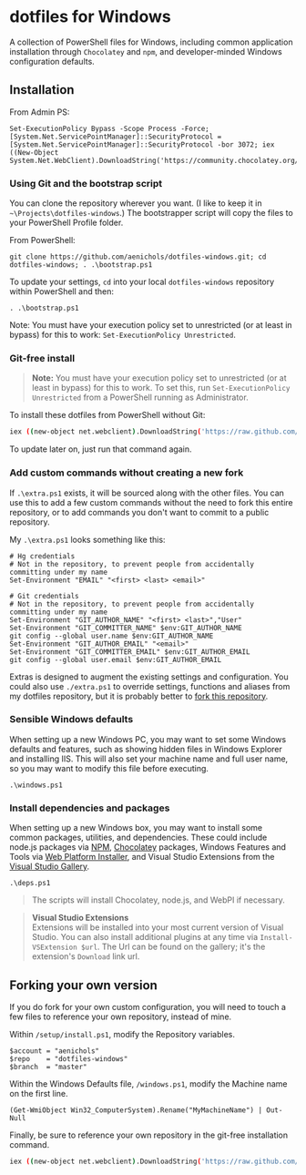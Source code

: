 ﻿# dotfiles for Windows

A collection of PowerShell files for Windows, including common application installation through `Chocolatey` and `npm`, and developer-minded Windows configuration defaults. 

## Installation


From Admin PS:

```posh
Set-ExecutionPolicy Bypass -Scope Process -Force; [System.Net.ServicePointManager]::SecurityProtocol = [System.Net.ServicePointManager]::SecurityProtocol -bor 3072; iex ((New-Object System.Net.WebClient).DownloadString('https://community.chocolatey.org/install.ps1'))
```


### Using Git and the bootstrap script

You can clone the repository wherever you want. (I like to keep it in `~\Projects\dotfiles-windows`.) The bootstrapper script will copy the files to your PowerShell Profile folder.

From PowerShell:
```posh
git clone https://github.com/aenichols/dotfiles-windows.git; cd dotfiles-windows; . .\bootstrap.ps1
```

To update your settings, `cd` into your local `dotfiles-windows` repository within PowerShell and then:

```posh
. .\bootstrap.ps1
```

Note: You must have your execution policy set to unrestricted (or at least in bypass) for this to work: `Set-ExecutionPolicy Unrestricted`.

### Git-free install

> **Note:** You must have your execution policy set to unrestricted (or at least in bypass) for this to work. To set this, run `Set-ExecutionPolicy Unrestricted` from a PowerShell running as Administrator.

To install these dotfiles from PowerShell without Git:

```bash
iex ((new-object net.webclient).DownloadString('https://raw.github.com/jvegaf/windotfiles/master/setup/install.ps1'))
```

To update later on, just run that command again.

### Add custom commands without creating a new fork

If `.\extra.ps1` exists, it will be sourced along with the other files. You can use this to add a few custom commands without the need to fork this entire repository, or to add commands you don't want to commit to a public repository.

My `.\extra.ps1` looks something like this:

```posh
# Hg credentials
# Not in the repository, to prevent people from accidentally committing under my name
Set-Environment "EMAIL" "<first> <last> <email>"

# Git credentials
# Not in the repository, to prevent people from accidentally committing under my name
Set-Environment "GIT_AUTHOR_NAME" "<first> <last>","User"
Set-Environment "GIT_COMMITTER_NAME" $env:GIT_AUTHOR_NAME
git config --global user.name $env:GIT_AUTHOR_NAME
Set-Environment "GIT_AUTHOR_EMAIL" "<email>"
Set-Environment "GIT_COMMITTER_EMAIL" $env:GIT_AUTHOR_EMAIL
git config --global user.email $env:GIT_AUTHOR_EMAIL
```

Extras is designed to augment the existing settings and configuration. You could also use `./extra.ps1` to override settings, functions and aliases from my dotfiles repository, but it is probably better to [fork this repository](#forking-your-own-version).

### Sensible Windows defaults

When setting up a new Windows PC, you may want to set some Windows defaults and features, such as showing hidden files in Windows Explorer and installing IIS. This will also set your machine name and full user name, so you may want to modify this file before executing.

```post
.\windows.ps1
```

### Install dependencies and packages

When setting up a new Windows box, you may want to install some common packages, utilities, and dependencies. These could include node.js packages via [NPM](https://www.npmjs.org), [Chocolatey](http://chocolatey.org/) packages, Windows Features and Tools via [Web Platform Installer](https://www.microsoft.com/web/downloads/platform.aspx), and Visual Studio Extensions from the [Visual Studio Gallery](http://visualstudiogallery.msdn.microsoft.com/).

```posh
.\deps.ps1
```

> The scripts will install Chocolatey, node.js, and WebPI if necessary.

> **Visual Studio Extensions**  
> Extensions will be installed into your most current version of Visual Studio. You can also install additional plugins at any time via `Install-VSExtension $url`. The Url can be found on the gallery; it's the extension's `Download` link url.



## Forking your own version

If you do fork for your own custom configuration, you will need to touch a few files to reference your own repository, instead of mine.

Within `/setup/install.ps1`, modify the Repository variables.
```posh
$account = "aenichols"
$repo    = "dotfiles-windows"
$branch  = "master"
```

Within the Windows Defaults file, `/windows.ps1`, modify the Machine
name on the first line.
```posh
(Get-WmiObject Win32_ComputerSystem).Rename("MyMachineName") | Out-Null
```

Finally, be sure to reference your own repository in the git-free installation command.
```bash
iex ((new-object net.webclient).DownloadString('https://raw.github.com/$account/$repo/$branch/setup/install.ps1'))
```
